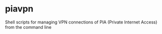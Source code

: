 piavpn
======

Shell scripts for managing VPN connections of PIA (Private Internet Access) from the command line
